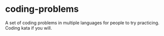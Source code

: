 # coding-problems
A set of coding problems in multiple languages for people to try practicing. Coding kata if you will.
